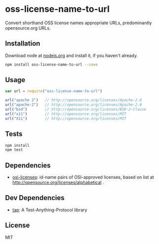 # oss-license-name-to-url

Convert shorthand OSS license names appropriate URLs, predominantly opensource.org URLs.

## Installation

Download node at [nodejs.org](http://nodejs.org) and install it, if you haven't already.

```sh
npm install oss-license-name-to-url --save
```

## Usage

```js
var url = require("oss-license-name-to-url")

url("apache 2")   // http://opensource.org/licenses/Apache-2.0
url("apache-2")   // http://opensource.org/licenses/Apache-2.0
url("bsd")        // http://opensource.org/licenses/BSD-2-Clause
url("x11")        // http://opensource.org/licenses/MIT
url("X11")        // http://opensource.org/licenses/MIT
```

## Tests

```sh
npm install
npm test
```

## Dependencies

- [osi-licenses](https://github.com/meryn/osi-licenses): id-name pairs of OSI-approved licenses, based on list at http://opensource.org/licenses/alphabetical .

## Dev Dependencies

- [tap](https://github.com/isaacs/node-tap): A Test-Anything-Protocol library


## License

MIT
